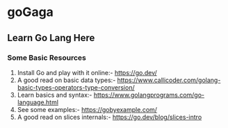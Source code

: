 # goGaga
## Learn Go Lang Here
### Some Basic Resources
1. Install Go and play with it online:-  https://go.dev/
2. A good read on basic data types:- https://www.callicoder.com/golang-basic-types-operators-type-conversion/
4. Learn basics and syntax:- https://www.golangprograms.com/go-language.html
5. See some examples:- https://gobyexample.com/
6. A good read on slices internals:- https://go.dev/blog/slices-intro


